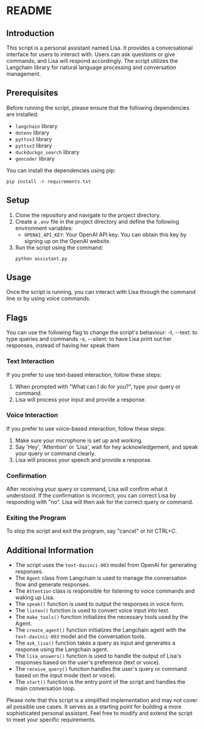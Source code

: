 # README

## Introduction
This script is a personal assistant named Lisa. It provides a conversational interface for users to interact with. Users can ask questions or give commands, and Lisa will respond accordingly. The script utilizes the Langchain library for natural language processing and conversation management.

## Prerequisites
Before running the script, please ensure that the following dependencies are installed:
- `langchain` library
- `dotenv` library
- `pyttsx3` library
- `pyttsx3` library
- `duckduckgo_search` library
- `geocoder` library

You can install the dependencies using pip:
```
pip install -r requirements.txt

```

## Setup
1. Clone the repository and navigate to the project directory.
2. Create a `.env` file in the project directory and define the following environment variables:
   - `OPENAI_API_KEY`: Your OpenAI API key. You can obtain this key by signing up on the OpenAI website.
3. Run the script using the command:
   ```
   python assistant.py
   ```

## Usage
Once the script is running, you can interact with Lisa through the command line or by using voice commands.

## Flags
You can use the following flag to change the script's behaviour:
    -t, --text: to type queries and commands
    -s, --silent: to have Lisa print out her responses, instead of having her speak them

### Text Interaction
If you prefer to use text-based interaction, follow these steps:
1. When prompted with "What can I do for you?", type your query or command.
2. Lisa will process your input and provide a response.

### Voice Interaction
If you prefer to use voice-based interaction, follow these steps:
1. Make sure your microphone is set up and working.
2. Say 'Hey', 'Attention' or 'Lisa', wait for hey acknowledgement, and speak your query or command clearly.
3. Lisa will process your speech and provide a response.

### Confirmation
After receiving your query or command, Lisa will confirm what it understood. If the confirmation is incorrect, you can correct Lisa by responding with "no". Lisa will then ask for the correct query or command.

### Exiting the Program
To stop the script and exit the program, say "cancel" or hit CTRL+C.

## Additional Information
- The script uses the `text-davinci-003` model from OpenAI for generating responses.
- The `Agent` class from Langchain is used to manage the conversation flow and generate responses.
- The `Attention` class is responsible for listening to voice commands and waking up Lisa.
- The `speak()` function is used to output the responses in voice form.
- The `listen()` function is used to convert voice input into text.
- The `make_tools()` function initializes the necessary tools used by the Agent.
- The `create_agent()` function initializes the Langchain agent with the `text-davinci-003` model and the conversation tools.
- The `ask_lisa()` function takes a query as input and generates a response using the Langchain agent.
- The `lisa_answers()` function is used to handle the output of Lisa's responses based on the user's preference (text or voice).
- The `receive_query()` function handles the user's query or command based on the input mode (text or voice).
- The `start()` function is the entry point of the script and handles the main conversation loop.

Please note that this script is a simplified implementation and may not cover all possible use cases. It serves as a starting point for building a more sophisticated personal assistant. Feel free to modify and extend the script to meet your specific requirements.